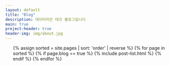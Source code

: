 ```yaml
---
layout: default
title: "Blog"
description: 데이터리안 테크 블로그입니다
main: true
project-header: true
header-img: img/about.jpg
---
```


<ul class="catalogue">
<!-- 블로그 포스트 order 오름차순으로 정렬 -->
<!-- {% assign sorted = site.pages | sort: 'order' %} -->

<!-- 블로그 포스트 order 내림차순으로 정렬 -->
{% assign sorted = site.pages | sort: 'order' | reverse %}
{% for page in sorted %}
{% if page.blog == true %}
{% include post-list.html %}
{% endif %}
{% endfor %}
</ul>